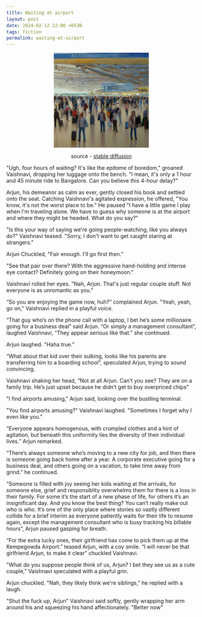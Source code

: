 ```yaml
---
title: Waiting at airport
layout: post
date: 2024-02-12 22:00 +0530
tags: fiction
permalink: waiting-at-airport
---
```


<img src="images/airport.png" style="width: 50%; display: block; margin: 0 auto;">
<p style="text-align: center;">source - <a href="https://replicate.com/stability-ai/stable-diffusion">stable diffusion</a></p>

"Ugh, four hours of waiting? It's like the epitome of boredom," groaned Vaishnavi, dropping her luggage onto the bench. "I mean, it's only a 1 hour and 45 minute ride to Bangalore. Can you believe this 4-hour delay?"

Arjun, his demeanor as calm as ever, gently closed his book and settled onto the seat. Catching Vaishnavi's agitated expression, he offered, "You know, it's not the worst place to be." He paused "I have a little game I play when I'm traveling alone. We have to guess why someone is at the airport and where they might be headed. What do you say?"

"Is this your way of saying we're going people-watching, like you always do?" Vaishnavi teased. "Sorry, I don't want to get caught staring at strangers."

Arjun Chuckled, "Fair enough. I'll go first then."

"See that pair over there? With the aggressive hand-holding and intense eye contact? Definitely going on their honeymoon."

Vaishnavi rolled her eyes. "Nah, Arjun. That's just regular couple stuff. Not everyone is as unromantic as you."

“So you are enjoying the game now, huh?” complained Arjun. "Yeah, yeah, go on," Vaishnavi replied in a playful voice.

“That guy who’s on the phone call with a laptop, I bet he’s some millionaire going for a business deal” said Arjun. “Or simply a management consultant”, laughed Vaishnavi, “They appear serious like that.” she continued.

Arjun laughed. "Haha true."

“What about that kid over their sulking, looks like his parents are transferring him to a boarding school”, speculated Arjun, trying to sound convincing. 

Vaishnavi shaking her head, “Not at all Arjun. Can’t you see? They are on a family trip. He’s just upset because he didn’t get to buy overpriced chips”

"I find airports amusing," Arjun said, looking over the bustling terminal.

"You find airports amusing?" Vaishnavi laughed. "Sometimes I forget why I even like you."

“Everyone appears homogenous, with crumpled clothes and a hint of agitation, but beneath this uniformity lies the diversity of their individual lives.” Arjun remarked. 

“There’s always someone who’s moving to a new city for job, and then there is someone going back home after a year. A corporate executive going for a business deal, and others going on a vacation, to take time away from grind.” he continued. 

“Someone is filled with joy seeing her kids waiting at the arrivals, for someone else, grief and responsiblity overwhelms them for there is a loss in their family. For some it’s the start of a new phase of life, for others it’s an insignificant day. And you know the best thing? You can’t really make out who is who. It’s one of the only place where stories so vastly different collide for a brief interim as everyone patiently waits for their life to resume again, except the management consultant who is busy tracking his billable hours”, Arjun paused gasping for breath.

“For the extra lucky ones, their girlfriend has come to pick them up at the Kempegowda Airport.” teased Arjun, with a coy smile. “I will never be that girlfriend Arjun, to make it clear” chuckled Vaishnavi.

"What do you suppose people think of us, Arjun? I bet they see us as a cute couple," Vaishnavi speculated with a playful grin.

Arjun chuckled. "Nah, they likely think we're siblings," he replied with a laugh.

"Shut the fuck up, Arjun" Vaishnavi said softly, gently wrapping her arm around his and squeezing his hand affectionately. "Better now"
